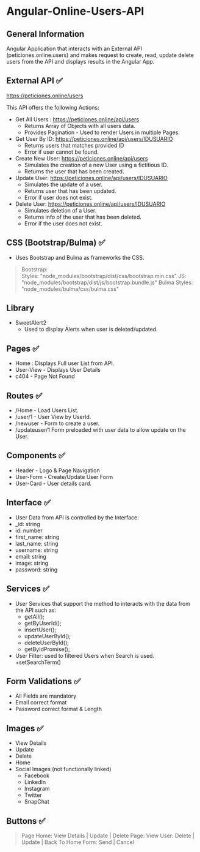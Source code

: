 # Angular-Online-Users-API
## General Information
Angular Application that interacts with an External API (peticiones.online.users) and makes request to create,
read, update delete users from the API and displays results in the Angular App. 

## External API  ✅
https://peticiones.online/users

This API offers the following Actions:
+ Get All Users : https://peticiones.online/api/users
  + Returns Array of Objects with all users data.
  + Provides Pagination - Used to render Users in multiple Pages.
+ Get User By ID: https://peticiones.online/api/users/IDUSUARIO
  + Returns users that matches provided ID
  + Error if user cannot be found.
+ Create New User: https://peticiones.online/api/users
  + Simulates the creation of a new User using a fictitious ID.
  + Returns the user that has been created.
+ Update User: https://peticiones.online/api/users/IDUSUARIO
  + Simulates the update of a user.
  + Returns user that has been updated.
  + Error if user does not exist.
+ Delete User: https://peticiones.online/api/users/IDUSUARIO
  + Simulates deletion of a User.
  + Returns info of the user that has been deleted.
  + Error if the user does not exist.

## CSS (Bootstrap/Bulma) ✅
+ Uses Bootstrap and Bulma as frameworks the CSS.
> Bootstrap:  
> Styles: "node_modules/bootstrap/dist/css/bootstrap.min.css"
> JS: "node_modules/bootstrap/dist/js/bootstrap.bundle.js"
> Bulma
> Styles: "node_modules/bulma/css/bulma.css"

## Library
+ SweetAlert2
  +   Used to  display Alerts when user is deleted/updated.

## Pages ✅
+ Home : Displays Full user List from API.
+ User-View - Displays User Details
+ c404 - Page Not Found

## Routes ✅
+ /Home - Load Users List.
+ /user/1 - User View by UserId.
+ /newuser - Form to create a user.
+ /updateuser/1 Form preloaded with user data to allow update on the User.

## Components ✅
+ Header - Logo  & Page Navigation
+ User-Form - Create/Update User Form
+ User-Card - User details card.

## Interface ✅
+  User Data from API is controlled by the Interface:
  + _id: string
  + id: number
  + first_name: string
  + last_name: string
  + username: string
  + email: string
  + image: string
  + password: string

## Services ✅
+ User Services that support the method to interacts with the data from the API such as:
  + getAll();
  + getByUserId();
  + insertUser();
  + updateUserById();
  + deleteUserById();
  + getByIdPromise();
+ User Filter: used to filtered Users when Search is used.
  +setSearchTerm()

## Form Validations ✅
+ All Fields are mandatory
+ Email correct format
+ Password correct format & Length

## Images ✅
+ View Details
+ Update
+ Delete
+ Home
+ Social Images (not functionally linked)
  + Facebook
  + LinkedIn
  + Instagram
  + Twitter
  + SnapChat

## Buttons ✅
> Page Home:
> View Details | Update | Delete
> Page: View User:
> Delete | Update | Back To Home
> Form:
> Send | Cancel
